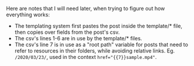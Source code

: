 Here are notes that I will need later, when trying to figure out how
everything works:
- The templating system first pastes the post inside the template/*
  file, then copies over fields from the post's csv.
- The csv's lines 1-6 are in use by the template/* files.
- The csv's line 7 is in use as a "root path" variable for posts that
  need to refer to resources in their folders, while avoiding relative
  links. Eg. `/2020/03/23/`, used in the context
  `href="{{7}}sample.mp4"`.
